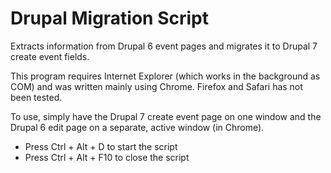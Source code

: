 # Drupal Migration Script

Extracts information from Drupal 6 event pages and migrates it to Drupal 7 create event fields.

This program requires Internet Explorer (which works in the background as COM) and was written mainly using Chrome. Firefox and Safari has not been tested.

To use, simply have the Drupal 7 create event page on one window and the Drupal 6 edit page on a separate, active window (in Chrome).

+ Press Ctrl + Alt + D to start the script
+ Press Ctrl + Alt + F10 to close the script
